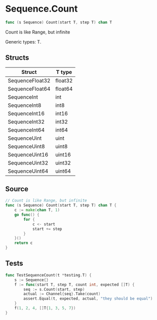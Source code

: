 # Sequence.Count

```go
func (s Sequence) Count(start T, step T) chan T
```

Count is like Range, but infinite

Generic types: T.

## Structs

| Struct | T type |
| ------ | ------ |
| SequenceFloat32 | float32 |
| SequenceFloat64 | float64 |
| SequenceInt | int |
| SequenceInt8 | int8 |
| SequenceInt16 | int16 |
| SequenceInt32 | int32 |
| SequenceInt64 | int64 |
| SequenceUint | uint |
| SequenceUint8 | uint8 |
| SequenceUint16 | uint16 |
| SequenceUint32 | uint32 |
| SequenceUint64 | uint64 |

## Source

```go
// Count is like Range, but infinite
func (s Sequence) Count(start T, step T) chan T {
	c := make(chan T, 1)
	go func() {
		for {
			c <- start
			start += step
		}
	}()
	return c
}
```

## Tests

```go
func TestSequenceCount(t *testing.T) {
	s := Sequence{}
	f := func(start T, step T, count int, expected []T) {
		seq := s.Count(start, step)
		actual := Channel{seq}.Take(count)
		assert.Equal(t, expected, actual, "they should be equal")
	}
	f(1, 2, 4, []T{1, 3, 5, 7})
}
```